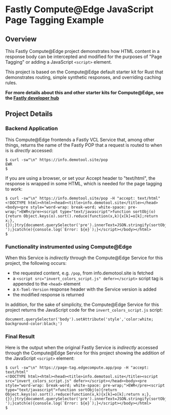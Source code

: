 # Fastly Compute@Edge JavaScript Page Tagging Example

## Overview
This Fastly Compute@Edge project demonstrates how HTML content in a response body can be intercepted and modified for the purposes of "Page Tagging" or adding a JavaScript `<script>` element.

This project is based on the Compute@Edge default starter kit for Rust that demonstrates routing, simple synthetic responses, and overriding caching rules.

**For more details about this and other starter kits for Compute@Edge, see the [Fastly developer hub](https://developer.fastly.com/solutions/starters)**


## Project Details
### Backend Application
This Compute@Edge frontends a Fastly VCL Service that, among other things, returns the name of the Fastly POP that a request is routed to when is is *directly* accessed:

```
$ curl -sw"\n" https://info.demotool.site/pop
EWR
$
```

If you are using a browser, or set your Accept header to "text/html", the response is wrapped in some HTML, which is needed for the page tagging to work:

```
$ curl -sw"\n" https://info.demotool.site/pop -H "accept: text/html"
<!DOCTYPE html><html><head><title>info.demotool.site</title></head><body><pre style="word-wrap: break-word; white-space: pre-wrap;">EWR</pre><script type="text/javascript">function sortObj(o){return Object.keys(o).sort().reduce(function(x,k){x[k]=o[k];return x;},{});}try{document.querySelector('pre').innerText=JSON.stringify(sortObj(JSON.parse(document.querySelector('pre').innerText)),null,'  ');}catch(e){console.log(`Error: ${e}`);}</script></body></html>
$
```

### Functionality instrumented using Compute@Edge
When this Service is *indirectly* through the Compute@Edge Service for this project, the following occurs:

- the requested content, e.g. `/pop`, from info.demotool.site is fetched
- a `<script src="invert_colors_script.js" defer></script>` script tag is appended to the `<head>` element
- a `X-Toml-Version` response header with the Service version is added
- the modified response is returned

In addition, for the sake of simplicity, the Compute@Edge Service for this project returns the JavaScript code for the `invert_colors_script.js` script:

```
document.querySelector('body').setAttribute('style','color:white; background-color:black;')
```

### Final Result
Here is the output when the original Fastly Service is *indirectly* accessed through the Compute@Edge Service for this project showing the addition of the JavaScript `<script>` element:

```
$ curl -sw"\n" https://page-tag.edgecompute.app/pop -H "accept: text/html"
<!DOCTYPE html><html><head><title>info.demotool.site</title><script src="invert_colors_script.js" defer></script></head><body><pre style="word-wrap: break-word; white-space: pre-wrap;">EWR</pre><script type="text/javascript">function sortObj(o){return Object.keys(o).sort().reduce(function(x,k){x[k]=o[k];return x;},{});}try{document.querySelector('pre').innerText=JSON.stringify(sortObj(JSON.parse(document.querySelector('pre').innerText)),null,'  ');}catch(e){console.log(`Error: ${e}`);}</script></body></html>
$
```


